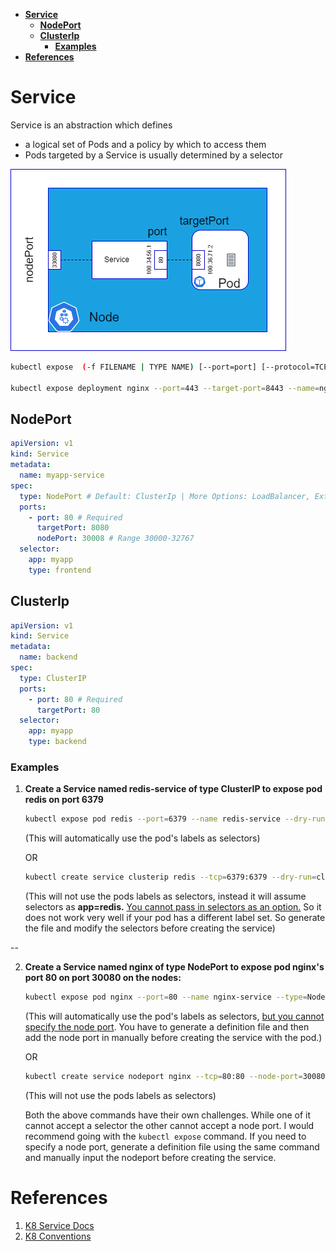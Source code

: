 - [**Service**](#service)
  - [**NodePort**](#nodeport)
  - [**ClusterIp**](#clusterip)
    - [**Examples**](#examples)
- [**References**](#references)

# **Service**

Service is an abstraction which defines 
- a logical set of Pods and a policy by which to access them
- Pods targeted by a Service is usually determined by a selector

![Service Ports](service.drawio.png "All ports in service.")
 
```bash
kubectl expose  (-f FILENAME | TYPE NAME) [--port=port] [--protocol=TCP|UDP] [--target-port=number-or-name] [--name=name] [--external-ip=external-ip-of-service] [--type=type]

kubectl expose deployment nginx --port=443 --target-port=8443 --name=nginx-https --type=NodePort --name=serviceName
``` 
## **NodePort**
```yaml
apiVersion: v1
kind: Service
metadata:
  name: myapp-service
spec:
  type: NodePort # Default: ClusterIp | More Options: LoadBalancer, ExternalName 
  ports:
    - port: 80 # Required
      targetPort: 8080
      nodePort: 30008 # Range 30000-32767
  selector:
    app: myapp
    type: frontend
```

## **ClusterIp**
```yaml
apiVersion: v1
kind: Service
metadata:
  name: backend
spec:
  type: ClusterIP
  ports:
    - port: 80 # Required
      targetPort: 80
  selector:
    app: myapp
    type: backend
```

### **Examples**

1. **Create a Service named redis-service of type ClusterIP to expose pod redis on port 6379**

    ```bash
    kubectl expose pod redis --port=6379 --name redis-service --dry-run=client -o yaml
    ```

    (This will automatically use the pod's labels as selectors)

    OR

    ```bash
    kubectl create service clusterip redis --tcp=6379:6379 --dry-run=client -o yaml 
    ```

    (This will not use the pods labels as selectors, instead it will assume selectors as **app=redis.** [You cannot pass in selectors as an option.](https://github.com/kubernetes/kubernetes/issues/46191) So it does not work very well if your pod has a different label set. So generate the file and modify the selectors before creating the service)

--

2. **Create a Service named nginx of type NodePort to expose pod nginx's port 80 on port 30080 on the nodes:**

    ```bash
    kubectl expose pod nginx --port=80 --name nginx-service --type=NodePort --dry-run=client -o yaml
    ```

    (This will automatically use the pod's labels as selectors, [but you cannot specify the node port](https://github.com/kubernetes/kubernetes/issues/25478). You have to generate a definition file and then add the node port in manually before creating the service with the pod.)

    OR

    ```bash
    kubectl create service nodeport nginx --tcp=80:80 --node-port=30080 --dry-run=client -o yaml
    ```

    (This will not use the pods labels as selectors)

    Both the above commands have their own challenges. While one of it cannot accept a selector the other cannot accept a node port. I would recommend going with the `kubectl expose` command. If you need to specify a node port, generate a definition file using the same command and manually input the nodeport before creating the service.

# **References**

1. [K8 Service Docs](https://kubernetes.io/docs/concepts/services-networking/service/)
2. [K8 Conventions](https://kubernetes.io/docs/reference/kubectl/conventions/)

